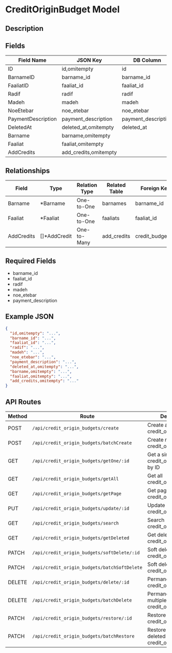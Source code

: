 # CreditOriginBudget Model

## Description


## Fields
| Field Name | JSON Key | DB Column | Type | Required | Validation | Description |
|------------|----------|-----------|------|----------|------------|-------------|
| ID | id,omitempty | id | int | false | omitempty,gt=0 |  |
| BarnameID | barname_id | barname_id | int | true | required,gt=0,exists=barnames.id |  |
| FaaliatID | faaliat_id | faaliat_id | int | true | required,gt=0,exists=faaliats.id |  |
| Radif | radif | radif | string | true | required,max=255,regex=epns |  |
| Madeh | madeh | madeh | string | true | required,max=255,regex=epns |  |
| NoeEtebar | noe_etebar | noe_etebar | string | true | required,max=100,regex=epns |  |
| PaymentDescription | payment_description | payment_description | string | true | required,max=255,regex=epns |  |
| DeletedAt | deleted_at,omitempty | deleted_at | *time.Time | false | omitempty,pasttime |  |
| Barname | barname,omitempty |  | *Barname | false |  |  |
| Faaliat | faaliat,omitempty |  | *Faaliat | false |  |  |
| AddCredits | add_credits,omitempty |  | []*AddCredit | false |  |  |


## Relationships
| Field | Type | Relation Type | Related Table | Foreign Key |
|-------|------|---------------|---------------|-------------|
| Barname | *Barname | One-to-One | barnames | barname_id |
| Faaliat | *Faaliat | One-to-One | faaliats | faaliat_id |
| AddCredits | []*AddCredit | One-to-Many | add_credits | credit_budget_id |


## Required Fields
- barname_id
- faaliat_id
- radif
- madeh
- noe_etebar
- payment_description

## Example JSON
```json
{
  "id,omitempty": "...",
  "barname_id": "...",
  "faaliat_id": "...",
  "radif": "...",
  "madeh": "...",
  "noe_etebar": "...",
  "payment_description": "...",
  "deleted_at,omitempty": "...",
  "barname,omitempty": "...",
  "faaliat,omitempty": "...",
  "add_credits,omitempty": "..."
}
```

## API Routes
| Method | Route | Description |
|--------|-------|-------------|
| POST | `/api/credit_origin_budgets/create` | Create a new credit_origin_budgets |
| POST | `/api/credit_origin_budgets/batchCreate` | Create multiple credit_origin_budgetss |
| GET | `/api/credit_origin_budgets/getOne/:id` | Get a single credit_origin_budgets by ID |
| GET | `/api/credit_origin_budgets/getAll` | Get all credit_origin_budgetss |
| GET | `/api/credit_origin_budgets/getPage` | Get paginated credit_origin_budgetss |
| PUT | `/api/credit_origin_budgets/update/:id` | Update a credit_origin_budgets |
| GET | `/api/credit_origin_budgets/search` | Search credit_origin_budgetss |
| GET | `/api/credit_origin_budgets/getDeleted` | Get deleted credit_origin_budgetss |
| PATCH | `/api/credit_origin_budgets/softDelete/:id` | Soft delete a credit_origin_budgets |
| PATCH | `/api/credit_origin_budgets/batchSoftDelete` | Soft delete multiple credit_origin_budgetss |
| DELETE | `/api/credit_origin_budgets/delete/:id` | Permanently delete a credit_origin_budgets |
| DELETE | `/api/credit_origin_budgets/batchDelete` | Permanently delete multiple credit_origin_budgetss |
| PATCH | `/api/credit_origin_budgets/restore/:id` | Restore a soft-deleted credit_origin_budgets |
| PATCH | `/api/credit_origin_budgets/batchRestore` | Restore multiple soft-deleted credit_origin_budgetss |

